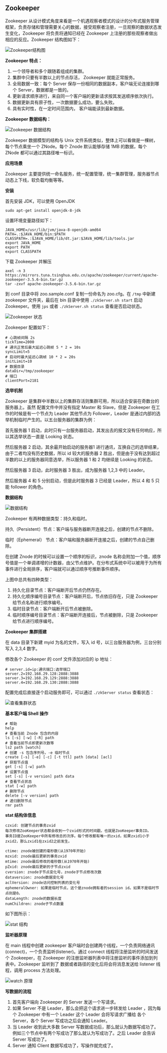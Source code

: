 ## Zookeeper

Zookeeper 从设计模式角度来看是一个机遇观察者模式的设计的分布式服务管理框架，负责存储和管理需要关心的数据，接受观察者注册，一旦观察的数据状态发生变化，Zookeeper 将负责将通知已经在 Zookeeper 上注册的那些观察者做出相应的反应。Zookeeper 结构图如下：

![Zookeeper结构图]( http://img.sangzhenya.com/Snipaste_2019-11-08_21-29-52.png )

 **Zookeeper 特点：**

1. 一个领导者和多个跟随着组成的集群。
2. 集群中只要有半数以上的节点存活， Zookeeper 就能正常服务。
3. 全局数据一致：每个 Server 保存一份相同的数据副本，客户端无论连接到哪个 Server，数据都是一致的。
4. 更新请求顺序进行，来自同一个客户端的更新请求按其发送顺序依次执行。
5. 数据更新具有原子性，一次数据要么成功，要么失败。
6. 具有实时性，在一定时间范围内， 客户端能读到最新数据。

**Zookeeper 数据结构：**

![Zookeeper 数据结构]( http://img.sangzhenya.com/Snipaste_2019-11-08_21-46-09.png )

Zookeeper 数据模型的结构与 Unix 文件系统类似，整体上可以看做是一棵树，每个节点乘坐一个 ZNode。每个 Znode 默认能够存储 1MB 的数据，每个 ZNode 都可以通过其路径唯一标识。

**应用场景**

Zookeeper 主要提供统一命名服务，统一配置管理，统一集群管理，服务器节点动态上下线，软负载均衡等等。

**安装**

首先安装 JDK，可以使用 OpenJDK

`sudo apt-get install openjdk-8-jdk`

设置环境变量路径如下：

```properties
JAVA_HOME=/usr/lib/jvm/java-8-openjdk-amd64
PATH=.:$JAVA_HOME/bin:$PATH
CLASSPATH=.:$JAVA_HOME/lib/dt.jar:$JAVA_HOME/lib/tools.jar
export JAVA_HOME
export PATH
export CLASSPATH
```

下载 Zookeeper 并解压

```shell
axel -n 3 https://mirrors.tuna.tsinghua.edu.cn/apache/zookeeper/current/apache-zookeeper-3.5.6-bin.tar.gz
tar -zxvf apache-zookeeper-3.5.6-bin.tar.gz
```

到 conf 目录中将 zoo.sample.conf 复制一份命名为 zoo.cfg。在 `/tmp` 中新建 zookeeper 文件夹，最后在 bin 目录中使用 `./zkServer.sh start` 启动 Zookeeper。使用 `jps` 或者 `./zkServer.sh status` 查看是否启动状态。

![Zookeeper 状态]( http://img.sangzhenya.com/Snipaste_2019-11-09_10-41-49.png )

Zookeeper 配置如下：

```properties
# 心跳帧间隔 2s
tickTime=2000
# 通讯正常后最大延迟心跳帧 5 * 2 = 10s
syncLimit=5
# 启动时最大延迟心跳帧 10 * 2 = 20s
initLimit=10
# 数据目录
dataDir=/tmp/zookeeper
# 端口
clientPort=2181
```

**选举机制**

Zookeeper 是集群中半数以上的集群存活则集群可用，所以适合安装在奇数台的服务器上。虽然 配置文件中并没有指定 Master 和 Slave，但是 Zookeeper 在工作的时候是有一个节点为 Leader 其他节点为 Follower，Leader 是通过内部的选举机制临时产生的。以五台服务器的集群为例：

首先服务器 1 启动，此时只有一台服务器启动，其发出去的报文没有任何响应，所以其选举状态一直是 Looking 状态。

然后服务器 2 启动，其余最开始启动的服务器1 进行通讯，互换自己的选举结果，由于二者均没有历史数据，所以 id 较大的服务器 2 胜出，但是由于没有达到超过半数的以上的服务器同意选举，所以服务器 1 和 2 均继续是 Looking 的状态。

然后服务器 3 启动，此时服务器 3 胜出，成为服务器 1,2,3 中的 Leader。

然后服务器 4 和 5 分别启动，但是此时服务器 3 已经是 Leader，所以 4 和 5 只能 follower 的角色。

**数据结构**

![数据结构]( http://img.sangzhenya.com/Snipaste_2019-11-09_11-07-21.png )

Zookeeper 有两种数据类型：持久和临时。

持久（Persistent）节点：客户端与服务器断开连接之后，创建的节点不删除。

临时（Ephemeral） 节点：客户端和服务器断开连接之后，创建的节点自己删除。

在创建 Znode 的时候可以设置一个顺序的标识，znode 名称会附加一个值，顺序号值是一个单调递增的计数器，由父节点维护。在分布式系统中可以被用于为所有事件进行全局排序，客户端就可以通过顺序号推断事件顺序。

上图中总共有四种类型：

1. 持久化目录节点：客户端断开后节点仍然存在。
2. 持久化顺序编号目录节点：客户端断开后，节点依旧存在，只是 Zookeeper 给节点名称进行顺序编号。
3. 临时目录节点：客户端断开后节点被删除。
4. 临时顺序编号目录节点：客户端断开连接后，节点被删除，只是 Zookeeper 给节点进行顺序编号。

**Zookeeper 集群搭建**

在 data 目录下新建 myid 为名的文件，写入 id 号，以三台服务器为例，三台分别写入 2,3,4 数字。

修改各个 Zookeeper 的 conf 文件添加对应的 ip 地址：

```properties
# server.id=ip:通讯端口:选举端口
server.2=192.168.29.128:2888:3888
server.3=192.168.29.129:2888:3888
server.4=192.168.29.130:2888:3888
```

配置完成后直接逐个启动服务即可，可以通过 `./zkServer status` 查看状态：

![查看集群状态]( http://img.sangzhenya.com/Snipaste_2019-11-09_11-42-37.png )

**基本客户端 Shell 操作**

```shell
# 帮助
help
# 查看当前 Znode 包含的内容
ls [-s] [-w] [-R] path
# 查看当前节点即更新次数等
ls2 path [watch]
# 创建 -s 包含序列号。-e 临时节点
create [-s] [-e] [-c] [-t ttl] path [data] [acl]
# 获取节点值
get [-s] [-w] path
# 设置节点值
set [-s] [-v version] path data
# 查看节点状态
stat [-w] path
# 删除节点
delete [-v version] path
# 递归删除节点
rmr path
```

**stat 结构体信息**

```
czxid: 创建节点的事务zxid
每次修改ZooKeeper状态都会收到一个zxid形式的时间戳，也就是ZooKeeper事务ID。
事务ID是ZooKeeper中所有修改总的次序。每个修改都有唯一的zxid，如果zxid1小于zxid2，那么zxid1在zxid2之前发生。

ctime: znode被创建的毫秒数(从1970年开始)
mzxid: znode最后更新的事务zxid
mtime: znode最后修改的毫秒数(从1970年开始)
pZxid: znode最后更新的子节点zxid
cversion: znode子节点变化号，znode子节点修改次数
dataversion: znode数据变化号
aclVersion: znode访问控制列表的变化号
ephemeralOwner: 如果是临时节点，这个是znode拥有者的session id。如果不是临时节点则是0。
dataLength: znode的数据长度
numChildren: znode子节点数量
```

如下图所示：

![stat 结构]( http://img.sangzhenya.com/Snipaste_2019-11-09_12-01-57.png )

**监听器原理**

在 main 线程中创建 zookeeper 客户端时会创建两个线程，一个负责网络通讯(connect)，一个负责监听(listener)。通过 connect 线程将注册监听的时间发送个 Zookeeper，在 Zookeeper 的注册监听器列表中将注册监听的事件添加到列表中。Zookeeper 监听到了 数据或者路径的变化后将会将消息发送给 listener 线程，调用 process 方法处理。

![watch 原理]( http://img.sangzhenya.com/Snipaste_2019-11-09_12-09-14.png )

**写数据的流程**

1. 首先客户端向 Zookeeper 的 Server 发送一个写请求。
2. 如果 Server 不是 Leader，那么会把这个请求进一步转发给 Leader ，因为每个 Zookeeper 中有一个 Leader 这个 Leader 会将写请求广播给 各个 Server，各个 Server 写成功之后会通知 Leader。
3. 当 Leader 收到此大多数 Server 写数据成功后，那么就认为数据写成功了。例如三个节点中有两个写成功了那么就认为写成功了。之后 Leader 会告诉 Server 写成功了。
4. Server 通知 Client 数据写成功了，写操作就完成了。